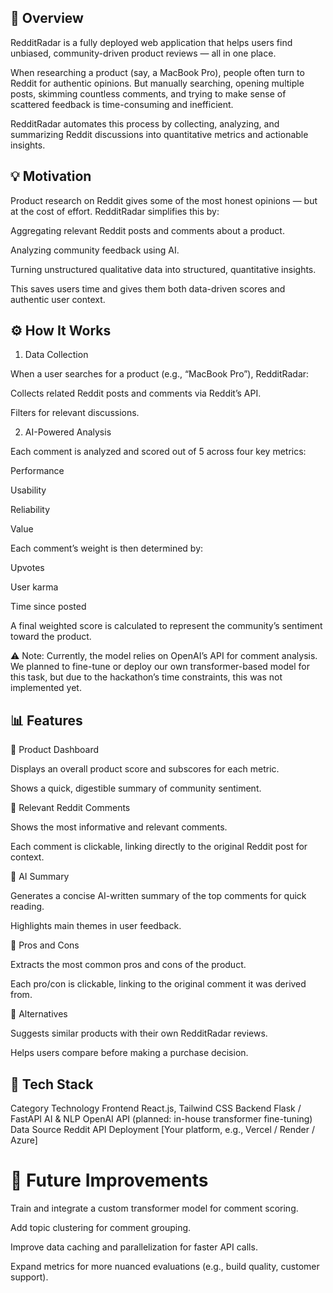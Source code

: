 ## 🚀 Overview

RedditRadar is a fully deployed web application that helps users find unbiased, community-driven product reviews — all in one place.

When researching a product (say, a MacBook Pro), people often turn to Reddit for authentic opinions. But manually searching, opening multiple posts, skimming countless comments, and trying to make sense of scattered feedback is time-consuming and inefficient.

RedditRadar automates this process by collecting, analyzing, and summarizing Reddit discussions into quantitative metrics and actionable insights.

## 💡 Motivation

Product research on Reddit gives some of the most honest opinions — but at the cost of effort. RedditRadar simplifies this by:

Aggregating relevant Reddit posts and comments about a product.

Analyzing community feedback using AI.

Turning unstructured qualitative data into structured, quantitative insights.

This saves users time and gives them both data-driven scores and authentic user context.

## ⚙️ How It Works
1. Data Collection

When a user searches for a product (e.g., “MacBook Pro”), RedditRadar:

Collects related Reddit posts and comments via Reddit’s API.

Filters for relevant discussions.

2. AI-Powered Analysis

Each comment is analyzed and scored out of 5 across four key metrics:

Performance

Usability

Reliability

Value

Each comment’s weight is then determined by:

Upvotes

User karma

Time since posted

A final weighted score is calculated to represent the community’s sentiment toward the product.

⚠️ Note: Currently, the model relies on OpenAI’s API for comment analysis. We planned to fine-tune or deploy our own transformer-based model for this task, but due to the hackathon’s time constraints, this was not implemented yet.

## 📊 Features
🔹 Product Dashboard

Displays an overall product score and subscores for each metric.

Shows a quick, digestible summary of community sentiment.

🔹 Relevant Reddit Comments

Shows the most informative and relevant comments.

Each comment is clickable, linking directly to the original Reddit post for context.

🔹 AI Summary

Generates a concise AI-written summary of the top comments for quick reading.

Highlights main themes in user feedback.

🔹 Pros and Cons

Extracts the most common pros and cons of the product.

Each pro/con is clickable, linking to the original comment it was derived from.

🔹 Alternatives

Suggests similar products with their own RedditRadar reviews.

Helps users compare before making a purchase decision.

## 🧠 Tech Stack
Category	Technology
Frontend	React.js, Tailwind CSS
Backend	Flask / FastAPI
AI & NLP	OpenAI API (planned: in-house transformer fine-tuning)
Data Source	Reddit API
Deployment	[Your platform, e.g., Vercel / Render / Azure]
#  🧩 Future Improvements

Train and integrate a custom transformer model for comment scoring.

Add topic clustering for comment grouping.

Improve data caching and parallelization for faster API calls.

Expand metrics for more nuanced evaluations (e.g., build quality, customer support).
